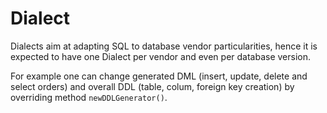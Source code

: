# Dialect

Dialects aim at adapting SQL to database vendor particularities, hence it is expected to have one Dialect per vendor and even per database version.

For example one can change generated DML (insert, update, delete and select orders) and overall DDL (table, colum, foreign key creation) by overriding method `newDDLGenerator()`.

